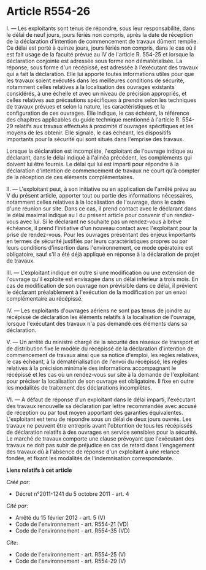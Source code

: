 # Article R554-26

I. ― Les exploitants sont tenus de répondre, sous leur responsabilité, dans le délai de neuf jours, jours fériés non compris,
après la date de réception de la déclaration d'intention de commencement de travaux dûment remplie. Ce délai est porté à
quinze jours, jours fériés non compris, dans le cas où il est fait usage de la faculté prévue au IV de l'article R. 554-25 et
lorsque la déclaration conjointe est adressée sous forme non dématérialisée. La réponse, sous forme d'un récépissé, est
adressée à l'exécutant des travaux qui a fait la déclaration. Elle lui apporte toutes informations utiles pour que les
travaux soient exécutés dans les meilleures conditions de sécurité, notamment celles relatives à la localisation des ouvrages
existants considérés, à une échelle et avec un niveau de précision appropriés, et celles relatives aux précautions
spécifiques à prendre selon les techniques de travaux prévues et selon la nature, les caractéristiques et la configuration de
ces ouvrages. Elle indique, le cas échéant, la référence des chapitres applicables du guide technique mentionné à l'article
R. 554-29 relatifs aux travaux effectués à proximité d'ouvrages spécifiques et les moyens de les obtenir. Elle signale, le
cas échéant, les dispositifs importants pour la sécurité qui sont situés dans l'emprise des travaux. 

Lorsque la déclaration est incomplète, l'exploitant de l'ouvrage indique au déclarant, dans le délai indiqué à l'alinéa
précédent, les compléments qui doivent lui être fournis. Le délai qui lui est imparti pour répondre à la déclaration
d'intention de commencement de travaux ne court qu'à compter de la réception de ces éléments complémentaires. 

II. ― L'exploitant peut, à son initiative ou en application de l'arrêté prévu au V du présent article, apporter tout ou
partie des informations nécessaires, notamment celles relatives à la localisation de l'ouvrage, dans le cadre d'une réunion
sur site. Dans ce cas, il prend contact avec le déclarant dans le délai maximal indiqué au I du présent article pour convenir
d'un rendez-vous avec lui. Si le déclarant ne souhaite pas un rendez-vous à brève échéance, il prend l'initiative d'un
nouveau contact avec l'exploitant pour la prise de rendez-vous. Pour les ouvrages présentant des enjeux importants en termes
de sécurité justifiés par leurs caractéristiques propres ou par leurs conditions d'insertion dans l'environnement, ce mode
opératoire est obligatoire, sauf s'il a été déjà appliqué en réponse à la déclaration de projet de travaux. 

III. ― L'exploitant indique en outre si une modification ou une extension de l'ouvrage qu'il exploite est envisagée dans un
délai inférieur à trois mois. En cas de modification de son ouvrage non prévisible dans ce délai, il prévient le déclarant
préalablement à l'exécution de la modification par un envoi complémentaire au récépissé. 

IV. ― Les exploitants d'ouvrages aériens ne sont pas tenus de joindre au récépissé de déclaration les éléments relatifs à la
localisation de l'ouvrage, lorsque l'exécutant des travaux n'a pas demandé ces éléments dans sa déclaration. 

V. ― Un arrêté du ministre chargé de la sécurité des réseaux de transport et de distribution fixe le modèle du récépissé de
la déclaration d'intention de commencement de travaux ainsi que sa notice d'emploi, les règles relatives, le cas échéant, à
la dématérialisation de l'envoi du récépissé, les règles relatives à la précision minimale des informations accompagnant le
récépissé et les cas où un rendez-vous sur site à la demande de l'exploitant pour préciser la localisation de son ouvrage est
obligatoire. Il fixe en outre les modalités de traitement des déclarations incomplètes. 

VI. ― A défaut de réponse d'un exploitant dans le délai imparti, l'exécutant des travaux renouvelle sa déclaration par lettre
recommandée avec accusé de réception ou par tout moyen apportant des garanties équivalentes. L'exploitant est tenu de
répondre sous un délai de deux jours ouvrés. Les travaux ne peuvent être entrepris avant l'obtention de tous les récépissés
de déclaration relatifs à des ouvrages en service sensibles pour la sécurité. Le marché de travaux comporte une clause
prévoyant que l'exécutant des travaux ne doit pas subir de préjudice en cas de retard dans l'engagement des travaux dû à
l'absence de réponse d'un exploitant à une relance fondée, et fixant les modalités de l'indemnisation correspondante.

**Liens relatifs à cet article**

_Créé par_:

  - Décret n°2011-1241 du 5 octobre 2011 - art. 4

_Cité par_:

  - Arrêté du 15 février 2012 - art. 5 (V)
  - Code de l'environnement - art. R554-21 (VD)
  - Code de l'environnement - art. R554-35 (VD)

_Cite_:

  - Code de l'environnement - art. R554-25 (V)
  - Code de l'environnement - art. R554-29 (V)
